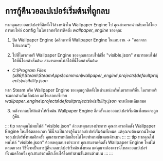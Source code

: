 # การกู้คืนวอลเปเปอร์เริ่มต้นที่ถูกลบ

หากคุณลบวอลเปเปอร์ที่ติดตั้งไว้ล่วงหน้าใน Wallpaper Engine ไป คุณสามารถนำกลับมาได้โดยการลบไฟล์ config ในไดเรกทอรีการติดตั้ง *wallpaper_engine* ของคุณ:

1. ปิด Wallpaper Engine (คลิกขวาที่ Wallpaper Engine ในแถบงาน -> "ออกจากโปรแกรม")

2. ไปที่ไดเรกทอรี Wallpaper Engine ของคุณและลบไฟล์ชื่อ "visible.json" สามารถพบไฟล์ได้ที่นี่โดยค่าเริ่มต้น: สามารถพบไฟล์ได้ที่นี่โดยค่าเริ่มต้น:

* *C:\Program Files (x86)\Steam\SteamApps\common\wallpaper_engine\projects\defaultprojects\visibility.json*

หาก Steam หรือ Wallpaper Engine ของคุณถูกติดตั้งในตำแหน่งหรือไดเรกทอรีอื่น ไดเรกทอรีจะแตกต่างกันเล็กน้อย แต่ไดเรกทอรีย่อย *wallpaper_engine\projects\defaultprojects\visibility.json* จะเหมือนเดิมเสมอ

3. หลังจากลบไฟล์แล้วให้เริ่มต้น Wallpaper Engine อีกครั้งและวอลเปเปอร์เริ่มต้นทั้งหมดจะถูกกู้คืน

::: tip หากคุณไม่พบไฟล์ "visible.json" ด้วยเหตุผลบางประการ คุณสามารถติดตั้ง Wallpaper Engine ใหม่ได้ตลอดเวลา วิธีนี้จะเป็นการกู้คืนวอลเปเปอร์เริ่มต้นทั้งหมด แต่คุณจะต้องดาวน์โหลดวอลเปเปอร์ทั้งหมดอีกครั้ง คุณสามารถหลีกเลี่ยงได้โดยทำตามขั้นตอนด้านบน ::: ::: tip หากคุณไม่พบไฟล์ "visible.json" ด้วยเหตุผลบางประการ คุณสามารถติดตั้ง Wallpaper Engine ใหม่ได้ตลอดเวลา วิธีนี้จะเป็นการกู้คืนวอลเปเปอร์เริ่มต้นทั้งหมด แต่คุณจะต้องดาวน์โหลดวอลเปเปอร์ทั้งหมดอีกครั้ง คุณสามารถหลีกเลี่ยงได้โดยทำตามขั้นตอนด้านบน ::: :::